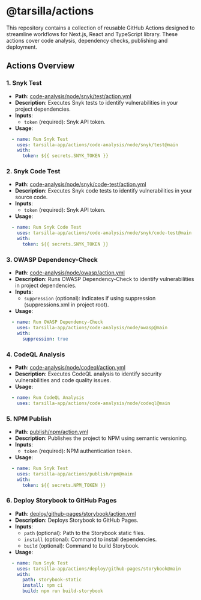 # @tarsilla/actions

This repository contains a collection of reusable GitHub Actions designed to streamline workflows for Next.js, React and TypeScript library. These actions cover code analysis, dependency checks, publishing and deployment.

## Actions Overview

### 1. **Snyk Test**
- **Path**: [code-analysis/node/snyk/test/action.yml](code-analysis/node/snyk/test/action.yml)
- **Description**: Executes Snyk tests to identify vulnerabilities in your project dependencies.
- **Inputs**:
  - `token` (required): Snyk API token.
- **Usage**:
```yaml
  - name: Run Snyk Test
    uses: tarsilla-app/actions/code-analysis/node/snyk/test@main
    with:
      token: ${{ secrets.SNYK_TOKEN }}
```

### 2. **Snyk Code Test**
- **Path**: [code-analysis/node/snyk/code-test/action.yml](code-analysis/node/snyk/code-test/action.yml)
- **Description**: Executes Snyk code tests to identify vulnerabilities in your source code.
- **Inputs**:
  - `token` (required): Snyk API token.
- **Usage**:
```yaml
  - name: Run Snyk Code Test
    uses: tarsilla-app/actions/code-analysis/node/snyk/code-test@main
    with:
      token: ${{ secrets.SNYK_TOKEN }}
```

### 3. **OWASP Dependency-Check**
- **Path**: [code-analysis/node/owasp/action.yml](code-analysis/node/owasp/action.yml)
- **Description**: Runs OWASP Dependency-Check to identify vulnerabilities in project dependencies.
- **Inputs**:
  - `suppression` (optional): indicates if using suppression (suppressions.xml in project root).
- **Usage**:
```yaml
  - name: Run OWASP Dependency-Check
    uses: tarsilla-app/actions/code-analysis/node/owasp@main
    with:
      suppression: true
```

### 4. **CodeQL Analysis**
- **Path**: [code-analysis/node/codeql/action.yml](code-analysis/node/codeql/action.yml)
- **Description**: Executes CodeQL analysis to identify security vulnerabilities and code quality issues.
- **Usage**:
```yaml
  - name: Run CodeQL Analysis
    uses: tarsilla-app/actions/code-analysis/node/codeql@main
```

### 5. **NPM Publish**
- **Path**: [publish/npm/action.yml](publish/npm/action.yml)
- **Description**: Publishes the project to NPM using semantic versioning.
- **Inputs**:
  - `token` (required): NPM authentication token.
- **Usage**:
```yaml
  - name: Run Snyk Test
    uses: tarsilla-app/actions/publish/npm@main
    with:
      token: ${{ secrets.NPM_TOKEN }}
```

### 6. **Deploy Storybook to GitHub Pages**
- **Path**: [deploy/github-pages/storybook/action.yml](deploy/github-pages/storybook/action.yml)
- **Description**: Deploys Storybook to GitHub Pages.
- **Inputs**:
  - `path` (optional): Path to the Storybook static files.
  - `install` (optional): Command to install dependencies.
  - `build` (optional): Command to build Storybook.
- **Usage**:
```yaml
  - name: Run Snyk Test
    uses: tarsilla-app/actions/deploy/github-pages/storybook@main
    with:
      path: storybook-static
      install: npm ci
      build: npm run build-storybook
```
